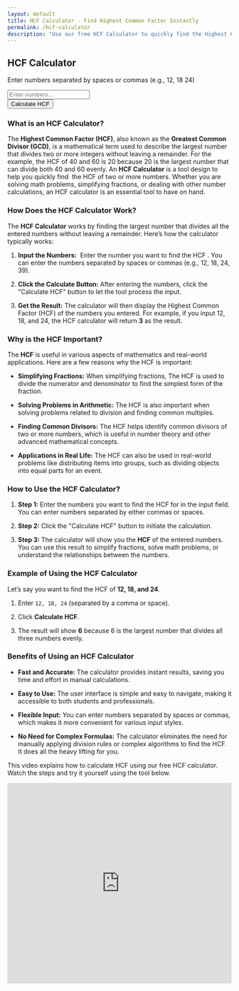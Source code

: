```yaml
---
layout: default
title: HCF Calculator - Find Highest Common Factor Instantly
permalink: /hcf-calculator
description: "Use our free HCF Calculator to quickly find the Highest Common Factor (HCF) of two or more numbers. Fast, accurate, and easy to use—perfect for students."
---
```

 <div class="container py-5">
    <div class="card mx-auto p-4 shadow-sm" style="max-width: 600px;">
      <h2 class="text-center mb-3 text-primary">
        <i class="fas fa-calculator me-2"></i>HCF Calculator
      </h2>
      <p class="text-center text-muted">Enter numbers separated by spaces or commas (e.g., 12, 18 24)</p>
      <div class="mb-3">
        <input type="text" id="numbersInput" class="form-control" placeholder="Enter numbers..." />
      </div>
      <div class="d-grid mb-3">
        <button class="btn btn-success" onclick="calculateHCF()">
          <i class="fas fa-equals me-1"></i>Calculate HCF
        </button>
      </div>
      <div id="result" class="text-center fs-1 fw-semibold text-primary"></div>
    </div>
<!-- Article Part -->
<h3>What is an HCF Calculator?</h3>
<p>The <strong >Highest Common Factor (HCF)</strong>, also known as the <strong >Greatest Common Divisor (GCD)</strong>, is a mathematical term used to describe the largest number that divides two or more integers without leaving a remainder. For the example, the HCF of 40 and 60 is 20 because 20 is the largest number that can divide both 40 and 60 evenly. An <strong>HCF Calculator</strong> is a tool design to help you quickly find&nbsp; the HCF of two or more numbers. Whether you are solving math problems, simplifying fractions, or dealing with other number calculations, an HCF calculator is an essential tool to have on hand.</p>
<h3 ><strong >How Does the HCF Calculator Work?</strong></h3>
<p>The <strong >HCF Calculator</strong> works by finding the largest number that divides all the entered numbers without leaving a remainder. Here&rsquo;s how the calculator typically works:</p>
<ol>
<li><p><strong>Input the Numbers:</strong>&nbsp; Enter the number you want to find the HCF . You can enter the numbers separated by spaces or commas (e.g., 12, 18, 24, 39).</p></li>
<li><p><strong>Click the Calculate Button:</strong> After entering the numbers, click the "Calculate HCF" button to let the tool process the input.</p></li>
<li><p><strong>Get the Result:</strong> The calculator will then display the Highest Common Factor (HCF) of the numbers you entered. For example, if you input 12, 18, and 24, the HCF calculator will return <b>3</b>&nbsp;as the result.</p></li>
</ol>
<h3><strong >Why is the HCF Important?</strong></h3>
<p >The <strong>HCF</strong> is useful in various aspects of mathematics and real-world applications. Here are a few reasons why the HCF is important:</p>
<ul >
<li><p><strong >Simplifying Fractions:</strong> When simplifying fractions, The HCF is used to divide the numerator and denominator to find the simplest form of the fraction.</p></li>
<li><p><strong >Solving Problems in Arithmetic:</strong> The HCF is also important when solving problems related to division and finding common multiples.</p></li>
<li><p ><strong >Finding Common Divisors:</strong> The HCF helps identify common divisors of two or more numbers, which is useful in number theory and other advanced mathematical concepts.</p>
</li>
<li >
<p><strong >Applications in Real Life:</strong> The HCF can also be used in real-world problems like distributing items into groups, such as dividing objects into equal parts for an event.</p>
</li>
</ul>
<h3 ><strong>How to Use the HCF Calculator?</strong></h3>
<ol >
<li><p ><strong>Step 1:</strong> Enter the numbers you want to find the HCF for in the input field. You can enter numbers separated by either commas or spaces.</p></li>
<li ><p><strong>Step 2:</strong> Click the "Calculate HCF" button to initiate the calculation.</p></li>
<li ><p><strong>Step 3:</strong> The calculator will show you the <strong>HCF</strong> of the entered numbers. You can use this result to simplify fractions, solve math problems, or understand the relationships between the numbers.</p></li>
</ol>
<h3>Example of Using the HCF Calculator</h3>
<p>Let&rsquo;s say you want to find the HCF of <strong>12, 18, and 24</strong>.</p>
<ol>
<li ><p>Enter <code >12, 18, 24</code> (separated by a comma or space).</p></li>
<li><p >Click <strong >Calculate HCF</strong>.</p></li>
<li ><p>The result will show <strong >6</strong> because 6 is the largest number that divides all three numbers evenly.</p></li>
</ol>
<h3 ><strong >Benefits of Using an HCF Calculator</strong></h3>
<ul >
<li ><p ><strong >Fast and Accurate:</strong> The calculator provides instant results, saving you time and effort in manual calculations.</p></li>
<li><p ><strong>Easy to Use:</strong> The user interface is simple and easy to navigate, making it accessible to both students and professionals.</p></li>
<li ><p><strong >Flexible Input:</strong> You can enter numbers separated by spaces or commas, which makes it more convenient for various input styles.</p></li>
<li><p><strong >No Need for Complex Formulas:</strong> The calculator eliminates the need for manually applying division rules or complex algorithms to find the HCF. It does all the heavy lifting for you.</p></li>
</ul>

<div class="video-container py-4" itemscope itemtype="http://schema.org/VideoObject">
<p>This video explains how to calculate HCF using our free HCF calculator. Watch the steps and try it yourself using the tool below.</p>
  <meta itemprop="name" content=" Highest Common Factor (HCF) | Mathematics Grade 4| Periwinkle">
  <meta itemprop="description" content="In this video, we’ll learn all about the Highest Common Factor (HCF) – also known as the Greatest Common Divisor (GCD). Designed especially for Grade 4 students, this fun and easy-to-understand lesson will help you master the concept of finding the HCF of two or more numbers.">
  <meta itemprop="uploadDate" content=" May 1, 2020">
 <iframe  width="100%" height="450" src="https://www.youtube.com/embed/lzXv84rO9JI" frameborder="0" allow="autoplay; encrypted-media" allowfullscreen></iframe>
</div>
  </div>
<script src="{{ '/assets/js/hcf-calc.js' | relative_url }}"></script>
